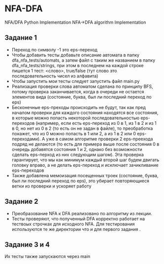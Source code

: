 # NFA-DFA
NFA/DFA Python Implementation NFA->DFA algorithm Implementation

## Задание 1
* Переход по символу -1 это eps-переход
* Чтобы добавить тесты добавьте описание автомата в папку dfa_nfa_tests/automats, а затем файл с таким же названием в папку dfa_nfa_tests/strings, при этом в последнем на каждой строке пишется 1 тест: <слово>, true/false (тут слово это последовательность чисел из алфавита)
* Чтобы запустить мои тесты следует запустить файл main.py
* Реализация проверки слова автоматом сделана по принципу BFS, потому проверка заканчивается, когда в очереди не остается элементов вида (состояние, буква, был ли последний переход по eps)
* Бесконечные eps-преходы происходить не будут, так как пред началом проверки для каждого состояния находятся все состояния, в которые можно попасть некоторой последовательностью eps-переходов (например, если есть eps-переход из 0 в 1, из 1 в 2 и из 1 в 0, но нет из 0 в 2 (то есть он не задан в файле), то преобработка покажет, что из 0 можно попасть в 1 или 2, а из 1 в 2 или 0 eps-переходами). А уже в самом алгоритме проверки 2 eps-преехода подряд не делаются (то есть для примера выше после состояния 0 в очередь добавятся состояния 1 и 2, однако без возможности сделать eps-перход из них следующим шагом). Эта проверка гарантирует, что мы как минимум каждый второй шаг будем двигать головку вправо, а не делать eps-переход и исключает зачикливание eps-переходов
* Также добавлена мемоизация посещенных троек (состояние, буква, был ли последний переход по eps), это убирает повторяющиеся ветки из проверки и ускоряет работу

## Задание 2
* Преобразование NFA к DFA реализовано по алгоритму из лекции.
* Тесты проверяют, что полученный DFA корректно работает на тествоых строчках для исходного NFA. Для тестирования используются те же директории что и для первого задания .

## Задание 3 и 4
Их тесты также запускаются через main
